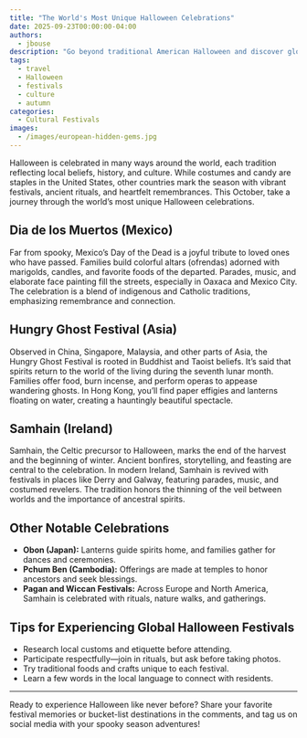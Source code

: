 ```yaml
---
title: "The World's Most Unique Halloween Celebrations"
date: 2025-09-23T00:00:00-04:00
authors:
  - jbouse
description: "Go beyond traditional American Halloween and discover global celebrations like Dia de los Muertos in Mexico, the Hungry Ghost Festival in Asia, and Samhain in Ireland."
tags:
  - travel
  - Halloween
  - festivals
  - culture
  - autumn
categories:
  - Cultural Festivals
images:
  - /images/european-hidden-gems.jpg
---
```


Halloween is celebrated in many ways around the world, each tradition reflecting local beliefs, history, and culture. While costumes and candy are staples in the United States, other countries mark the season with vibrant festivals, ancient rituals, and heartfelt remembrances. This October, take a journey through the world’s most unique Halloween celebrations.

## Dia de los Muertos (Mexico)

Far from spooky, Mexico’s Day of the Dead is a joyful tribute to loved ones who have passed. Families build colorful altars (ofrendas) adorned with marigolds, candles, and favorite foods of the departed. Parades, music, and elaborate face painting fill the streets, especially in Oaxaca and Mexico City. The celebration is a blend of indigenous and Catholic traditions, emphasizing remembrance and connection.

## Hungry Ghost Festival (Asia)

Observed in China, Singapore, Malaysia, and other parts of Asia, the Hungry Ghost Festival is rooted in Buddhist and Taoist beliefs. It’s said that spirits return to the world of the living during the seventh lunar month. Families offer food, burn incense, and perform operas to appease wandering ghosts. In Hong Kong, you’ll find paper effigies and lanterns floating on water, creating a hauntingly beautiful spectacle.

## Samhain (Ireland)

Samhain, the Celtic precursor to Halloween, marks the end of the harvest and the beginning of winter. Ancient bonfires, storytelling, and feasting are central to the celebration. In modern Ireland, Samhain is revived with festivals in places like Derry and Galway, featuring parades, music, and costumed revelers. The tradition honors the thinning of the veil between worlds and the importance of ancestral spirits.

## Other Notable Celebrations

- **Obon (Japan):** Lanterns guide spirits home, and families gather for dances and ceremonies.
- **Pchum Ben (Cambodia):** Offerings are made at temples to honor ancestors and seek blessings.
- **Pagan and Wiccan Festivals:** Across Europe and North America, Samhain is celebrated with rituals, nature walks, and gatherings.

## Tips for Experiencing Global Halloween Festivals
- Research local customs and etiquette before attending.
- Participate respectfully—join in rituals, but ask before taking photos.
- Try traditional foods and crafts unique to each festival.
- Learn a few words in the local language to connect with residents.

---

Ready to experience Halloween like never before? Share your favorite festival memories or bucket-list destinations in the comments, and tag us on social media with your spooky season adventures!
